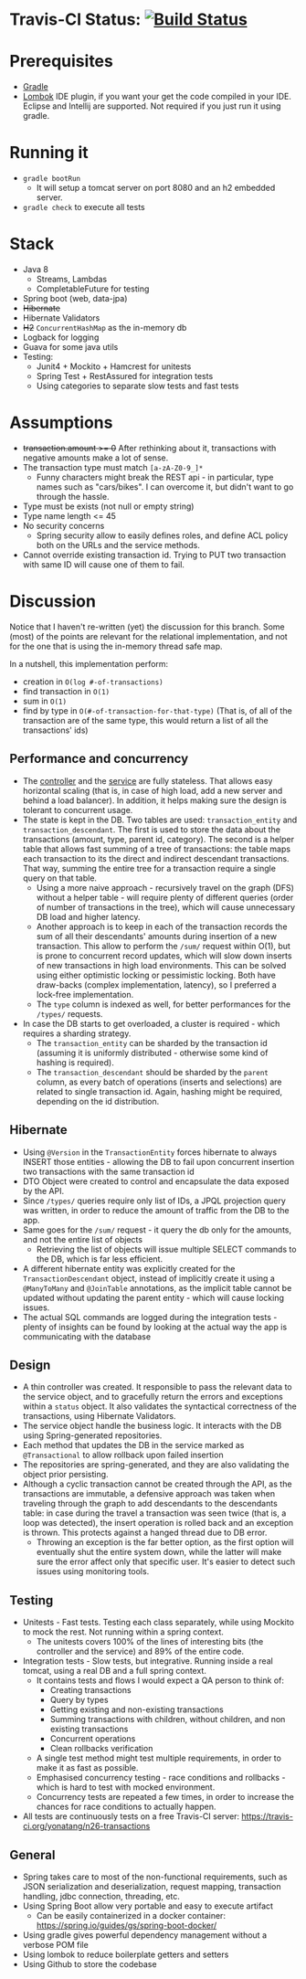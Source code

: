 # Travis-CI Status: [![Build Status](https://travis-ci.org/yonatang/n26-transactions.svg?branch=no-h2)](https://travis-ci.org/yonatang/n26-transactions)

# Prerequisites
* [Gradle](https://gradle.org/)
* [Lombok](https://projectlombok.org) IDE plugin, if you want your get the code compiled in your IDE. Eclipse and
  Intellij are supported. Not required if you just run it using gradle.

# Running it
* ```gradle bootRun``` 
    * It will setup a tomcat server on port 8080 and an h2 embedded server.
* ```gradle check``` to execute all tests

# Stack
* Java 8
    * Streams, Lambdas
    * CompletableFuture for testing
* Spring boot (web, data-jpa)
* ~~Hibernate~~
* Hibernate Validators
* ~~H2~~ ```ConcurrentHashMap``` as the in-memory db
* Logback for logging
* Guava for some java utils
* Testing:
    * Junit4 + Mockito + Hamcrest for unitests
    * Spring Test + RestAssured for integration tests
    * Using categories to separate slow tests and fast tests
 
# Assumptions
* ~~transaction.amount >= 0~~  After rethinking about it, transactions with negative amounts make a lot of sense.
* The transaction type must match ```[a-zA-Z0-9_]*```
    * Funny characters might break the REST api - in particular, type names such as "cars/bikes". I can overcome it, 
      but didn't want to go through the hassle.
* Type must be exists (not null or empty string)
* Type name length <= 45
* No security concerns
    * Spring security allow to easily defines roles, and define ACL policy both on the URLs and the service methods.
* Cannot override existing transaction id. Trying to PUT two transaction with same ID will cause one of them to fail.

# Discussion 
Notice that I haven't re-written (yet) the discussion for this branch. Some (most) of the points are relevant for the 
relational implementation, and not for the one that is using the in-memory thread safe map.

In a nutshell, this implementation perform:
* creation in ```O(log #-of-transactions)```
* find transaction in ```O(1)```
* sum in ```O(1)```
* find by type in ```O(#-of-transaction-for-that-type)``` (That is, of all of the transaction are of the same type, this 
  would return a list of all the transactions' ids) 
   
## Performance and concurrency
* The [controller](src/main/java/com/n26/yonatan/controller/TransactionsController.java) and the 
  [service](src/main/java/com/n26/yonatan/service/TransactionService.java) are fully stateless. 
  That allows easy horizontal scaling (that is, in case of high load, add a new server and behind a load balancer). In 
  addition, it helps making sure the design is tolerant to concurrent usage.
* The state is kept in the DB. Two tables are used: ```transaction_entity``` and ```transaction_descendant```. The 
  first is used to store the data about the transactions (amount, type, parent id, category). The second is a helper 
  table that allows fast summing of a tree of transactions: the table maps each transaction to its the direct and 
  indirect descendant transactions. That way, summing the entire tree for a transaction require a single query on 
  that table.
    * Using a more naive approach - recursively travel on the graph (DFS) without a helper table - will require 
      plenty of different queries (order of number of transactions in the tree), which will cause unnecessary DB load 
      and higher latency.
    * Another approach is to keep in each of the transaction records the sum of all their descendants' amounts during 
      insertion of a new transaction. This allow to perform the ```/sum/``` request within O(1), but is prone to 
      concurrent record updates, which will slow down inserts of new transactions in high load environments. This can be
      solved using either optimistic locking or pessimistic locking. Both have draw-backs (complex implementation, 
      latency), so I preferred a lock-free implementation.
    * The ```type``` column is indexed as well, for better performances for the ```/types/``` requests.  
* In case the DB starts to get overloaded, a cluster is required - which requires a sharding strategy. 
    * The ```transaction_entity``` can be sharded by the transaction id (assuming it is uniformly distributed - 
      otherwise some kind of hashing is required).
    * The ```transaction_descendant``` should be sharded by the ```parent``` column, as every batch of operations 
      (inserts and selections) are related to single transaction id. Again, hashing might be required,
      depending on the id distribution.
      
## Hibernate
* Using ```@Version``` in the ```TransactionEntity``` forces hibernate to always INSERT those entities - allowing the DB
  to fail upon concurrent insertion two transactions with the same transaction id
* DTO Object were created to control and encapsulate the data exposed by the API.
* Since ```/types/``` queries require only list of IDs, a JPQL projection query was written, in order to reduce 
  the amount of traffic from the DB to the app.
* Same goes for the ```/sum/``` request - it query the db only for the amounts, and not the entire list of objects
    * Retrieving the list of objects will issue multiple SELECT commands to the DB, which is far less efficient. 
* A different hibernate entity was explicitly created for the ```TransactionDescendant``` object, instead of implicitly
  create it using a ```@ManyToMany``` and ```@JoinTable``` annotations, as the implicit table cannot be updated without
  updating the parent entity - which will cause locking issues.
* The actual SQL commands are logged during the integration tests - plenty of insights can be found by looking 
  at the actual way the app is communicating with the database
    
## Design
* A thin controller was created. It responsible to pass the relevant data to the service object, and to 
  gracefully return the errors and exceptions within a ```status``` object. It also validates the syntactical 
  correctness of the transactions, using Hibernate Validators.
* The service object handle the business logic. It interacts with the DB using Spring-generated repositories.
* Each method that updates the DB in the service marked as ```@Transactional``` to allow rollback upon failed insertion
* The repositories are spring-generated, and they are also validating the object prior persisting.
* Although a cyclic transaction cannot be created through the API, as the transactions are immutable, a defensive
  approach was taken when traveling through the graph to add descendants to the descendants table: in case during
  the travel a transaction was seen twice (that is, a loop was detected), the insert operation is rolled back and an 
  exception is thrown. This protects against a hanged thread due to DB error.
    * Throwing an exception is the far better option, as the first option will eventually shut the entire system down,
      while the latter will make sure the error affect only that specific user. It's easier to detect such issues using
      monitoring tools.
      

## Testing
* Unitests - Fast tests. Testing each class separately, while using Mockito to mock the rest. Not running within a 
  spring context.
    * The unitests covers 100% of the lines of interesting bits (the controller and the service) and 89% of the entire 
      code.
* Integration tests - Slow tests, but integrative. Running inside a real tomcat, using a real DB and a full spring context.
    * It contains tests and flows I would expect a QA person to think of:
        * Creating transactions
        * Query by types
        * Getting existing and non-existing transactions
        * Summing transactions with children, without children, and non existing transactions
        * Concurrent operations
        * Clean rollbacks verification
    * A single test method might test multiple requirements, in order to make it as fast as possible.
    * Emphasised concurrency testing - race conditions and rollbacks - which is hard to test with mocked environment.
    * Concurrency tests are repeated a few times, in order to increase the chances for race conditions to actually happen.
* All tests are continuously tests on a free Travis-CI server: https://travis-ci.org/yonatang/n26-transactions


## General
* Spring takes care to most of the non-functional requirements, such as JSON serialization and deserialization, 
  request mapping, transaction handling, jdbc connection, threading, etc.
* Using Spring Boot allow very portable and easy to execute artifact
    * Can be easily containerized in a docker container: https://spring.io/guides/gs/spring-boot-docker/
* Using gradle gives powerful dependency management without a verbose POM file
* Using lombok to reduce boilerplate getters and setters
* Using Github to store the codebase

